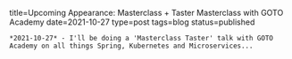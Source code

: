 
title=Upcoming Appearance: Masterclass + Taster Masterclass with GOTO Academy
date=2021-10-27
type=post
tags=blog
status=published
~~~~~~
*2021-10-27* - I'll be doing a 'Masterclass Taster' talk with GOTO Academy on all things Spring, Kubernetes and Microservices...
            